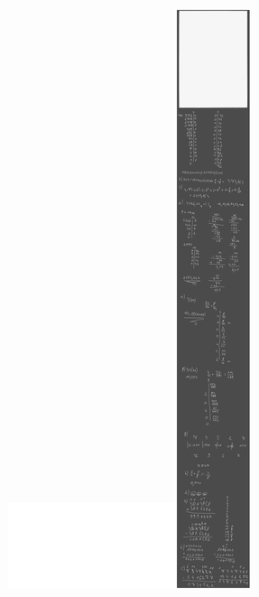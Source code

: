 ![](Notatki/Semestr%203/Architektura%20komputerów%201/Ćwiczenia/Ćwiczenia%201/lista1.pdf)![](Notatki/Semestr%203/Architektura%20komputerów%201/Ćwiczenia/Ćwiczenia%201/Drawing%202023-10-16%2010.07.55.excalidraw.svg)
